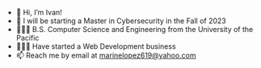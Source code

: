 - 👋 Hi, I’m Ivan!
- 🌱 I will be starting a Master in Cybersecurity in the Fall of 2023
- 👨🏽‍🎓 B.S. Computer Science and Engineering from the University of the Pacific
- 👨🏽‍💻 Have started a Web Development business
- 📫 Reach me by email at marinelopez619@yahoo.com

<!---
marinelopez619/marinelopez619 is a ✨ special ✨ repository because its `README.md` (this file) appears on your GitHub profile.
You can click the Preview link to take a look at your changes.
--->
